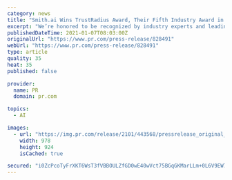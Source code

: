 ```yaml
---
category: news
title: "Smith.ai Wins TrustRadius Award, Their Fifth Industry Award in Three Months"
excerpt: "We’re honored to be recognized by industry experts and leading B2B research organizations for our live-agent technology and services. It’s our mission to help busy business owners deliver fast, friendly,"
publishedDateTime: 2021-01-07T08:03:00Z
originalUrl: "https://www.pr.com/press-release/828491"
webUrl: "https://www.pr.com/press-release/828491"
type: article
quality: 35
heat: 35
published: false

provider:
  name: PR
  domain: pr.com

topics:
  - AI

images:
  - url: "https://img.pr.com/release/2101/443568/pressrelease_original_443568_1609956618.png"
    width: 978
    height: 924
    isCached: true

secured: "i0ZcPcoTyFrXKT6WsT3fVBBOULZfGD0wE40wVct75BGqGKMarLLm+0L6V9EW7gnnyfRc0m9YytH74e/lfRmZJTRe/8qjiz5RwtDq8WGSzes/MkKTGkPG8ZCXA7zfTTRdo7A5TEJtz2CKGpxb7klam0bfBR2z78v2impgk047GYoazJjgU48XgpiNZ9Snhw8PeMME+e9dh8f9cZb28avOyPcW76twE+sB9EpKr5mEtFLz2v8offJLe1/TogdTJ7Nd5BjZWLRwg26sMOIw5PP0HbRVaAn4BTRHqvssfplADVh2G1dKqklEAMuFXVL2zh3aS3CYJGp4B7JSKdnE7a43aZsa3u0z31TJE1lGoF8i5Ag=;WxfL+xYQs2kWd3P/LCbUJQ=="
---
```


